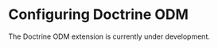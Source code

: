 Configuring Doctrine ODM
========================

The Doctrine ODM extension is currently under development.